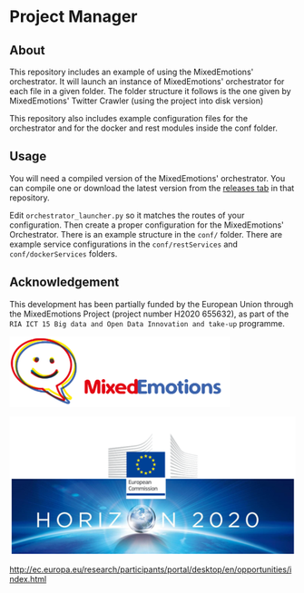 # Project Manager
## About
This repository includes an example of using the MixedEmotions' orchestrator. It will launch an instance of MixedEmotions' orchestrator for each file in a given folder. The folder structure it follows is the one given by MixedEmotions' Twitter Crawler (using the project into disk version)

This repository also includes example configuration files for the orchestrator and for the docker and rest modules inside the conf folder.

## Usage

You will need a compiled version of the MixedEmotions' orchestrator. You can compile one or download the latest version from the [releases tab](https://github.com/MixedEmotions/Orchestrator/releases) in that repository. 

Edit `orchestrator_launcher.py` so it matches the routes of your configuration.
Then create a proper configuration for the MixedEmotions' Orchestrator. There is an example structure in the `conf/` folder.
There are example service configurations in the `conf/restServices` and `conf/dockerServices` folders.

## Acknowledgement

This development has been partially funded by the European Union through the MixedEmotions Project (project number H2020 655632), as part of the `RIA ICT 15 Big data and Open Data Innovation and take-up` programme.

![MixedEmotions](https://raw.githubusercontent.com/MixedEmotions/MixedEmotions/master/img/me.png) 

![EU](https://raw.githubusercontent.com/MixedEmotions/MixedEmotions/master/img/H2020-Web.png)

 http://ec.europa.eu/research/participants/portal/desktop/en/opportunities/index.html
